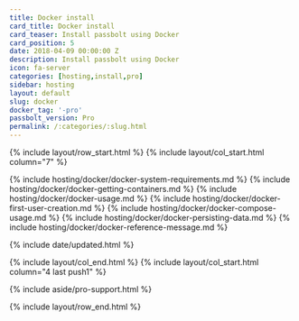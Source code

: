 ```yaml
---
title: Docker install
card_title: Docker install
card_teaser: Install passbolt using Docker
card_position: 5
date: 2018-04-09 00:00:00 Z
description: Install passbolt using Docker
icon: fa-server
categories: [hosting,install,pro]
sidebar: hosting
layout: default
slug: docker
docker_tag: '-pro'
passbolt_version: Pro
permalink: /:categories/:slug.html
---
```


{% include layout/row_start.html %}
{% include layout/col_start.html column="7" %}

{% include hosting/docker/docker-system-requirements.md %}
{% include hosting/docker/docker-getting-containers.md %}
{% include hosting/docker/docker-usage.md %}
{% include hosting/docker/docker-first-user-creation.md %}
{% include hosting/docker/docker-compose-usage.md %}
{% include hosting/docker/docker-persisting-data.md %}
{% include hosting/docker/docker-reference-message.md %}


{% include date/updated.html %}

{% include layout/col_end.html %}
{% include layout/col_start.html column="4 last push1" %}

{% include aside/pro-support.html %}

{% include layout/row_end.html %}
